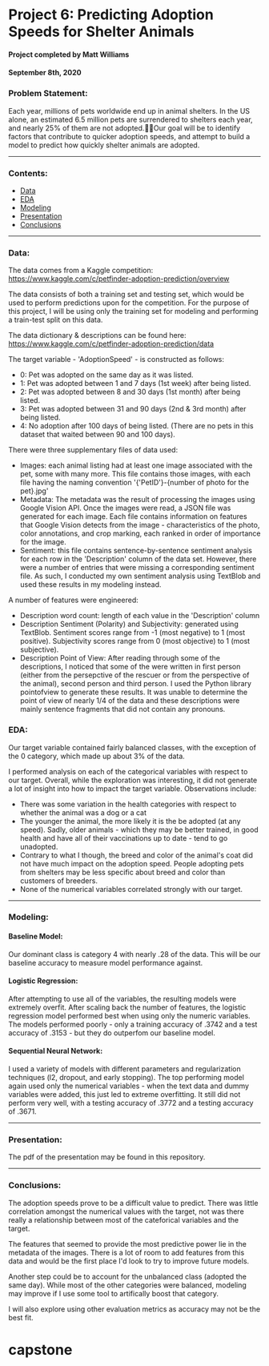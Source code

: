 # Project 6: Predicting Adoption Speeds for Shelter Animals
#### Project completed by Matt Williams
#### September 8th, 2020
 
### Problem Statement:

Each year, millions of pets worldwide end up in animal shelters.  In the US alone, an estimated 6.5 million pets are surrendered to shelters each year, and nearly 25% of them are not adopted.Our goal will be to identify factors that contribute to quicker adoption speeds, and attempt to build a model to predict how quickly shelter animals are adopted.
 
---

### Contents:
- [Data](#Data)
- [EDA](#EDA)
- [Modeling](#Modeling)
- [Presentation](#Presentation)
- [Conclusions](#Conclusions)

---
### Data:

The data comes from a Kaggle competition: https://www.kaggle.com/c/petfinder-adoption-prediction/overview 

The data consists of both a training set and testing set, which would be used to perform predictions upon for the competition. For the purpose of this project, I will be using only the training set for modeling and performing a train-test split on this data. 

The data dictionary & descriptions can be found here: https://www.kaggle.com/c/petfinder-adoption-prediction/data 

The target variable - 'AdoptionSpeed' - is constructed as follows:

- 0: Pet was adopted on the same day as it was listed.
- 1: Pet was adopted between 1 and 7 days (1st week) after being listed.
- 2: Pet was adopted between 8 and 30 days (1st month) after being listed.
- 3: Pet was adopted between 31 and 90 days (2nd & 3rd month) after being listed.
- 4: No adoption after 100 days of being listed. (There are no pets in this dataset that waited between 90 and 100 days).

There were three supplementary files of data used:

- Images: each animal listing had at least one image associated with the pet, some with many more.  This file contains those images, with each file having the naming convention '{'PetID'}-{number of photo for the pet}.jpg'
- Metadata: The metadata was the result of processing the images using Google Vision API. Once the images were read, a JSON file was generated for each image. Each file contains information on features that Google Vision detects from the image - characteristics of the photo, color annotations, and crop marking, each ranked in order of importance for the image. 
- Sentiment: this file contains sentence-by-sentence sentiment analysis for each row in the 'Description' column of the data set. However, there were a number of entries that were missing a corresponding sentiment file. As such, I conducted my own sentiment analysis using TextBlob and used these results in my modeling instead. 

A number of features were engineered:

- Description word count: length of each value in the 'Description' column
- Description Sentiment (Polarity) and Subjectivity: generated using TextBlob. Sentiment scores range from -1 (most negative) to 1 (most positive). Subjectivity scores range from 0 (most objective) to 1 (most subjective). 
- Description Point of View: After reading through some of the descriptions, I noticed that some of the were written in first person (either from the persepctive of the rescuer or from the perspective of the animal), second person and third person. I used the Python library pointofview to generate these results. It was unable to determine the point of view of nearly 1/4 of the data and these descriptions were mainly sentence fragments that did not contain any pronouns.
 
### EDA:

Our target variable contained fairly balanced classes, with the exception of the 0 category, which made up about 3% of the data. 

I performed analysis on each of the categorical variables with respect to our target. Overall, while the exploration was interesting, it did not generate a lot of insight into how to impact the target variable. Observations include:
- There was some variation in the health categories with respect to whether the animal was a dog or a cat
- The younger the animal, the more likely it is the be adopted (at any speed). Sadly, older animals - which they may be better trained, in good health and have all of their vaccinations up to date - tend to go unadopted. 
- Contrary to what I though, the breed and color of the animal's coat did not have much impact on the adoption speed. People adopting pets from shelters may be less specific about breed and color than customers of breeders.
- None of the numerical variables correlated strongly with our target.  


---

### Modeling:

#### Baseline Model:
Our dominant class is category 4 with nearly .28 of the data. This will be our baseline accuracy to measure model performance against. 

#### Logistic Regression:
After attempting to use all of the variables, the resulting models were extremely overfit. After scaling back the number of features, the logistic regression model performed best when using only the numeric variables. The models performed poorly - only a training accuracy of .3742 and a test accuracy of .3153 - but they do outperfom our baseline model. 
 
#### Sequential Neural Network: 
I used a variety of models with different parameters and regularization techniques (l2, dropout, and early stopping). The top performing model again used only the numerical variables - when the text data and dummy variables were added, this just led to extreme overfitting. It still did not perform very well, with a testing accuracy of .3772 and a testing accuracy of .3671. 


---

### Presentation:

The pdf of the presentation may be found in this repository.  

---

### Conclusions:

The adoption speeds prove to be a difficult value to predict. There was little correlation amongst the numerical values with the target, not was there really a relationship between most of the cateforical variables and the target. 

The features that seemed to provide the most predictive power lie in the metadata of the images. There is a lot of room to add features from this data and would be the first place I'd look to try to improve future models. 
 
Another step could be to account for the unbalanced class (adopted the same day). While most of the other categories were balanced, modeling may improve if I use some tool to artifically boost that category. 

I will also explore using other evaluation metrics as accuracy may not be the best fit. 
 
 
 

# capstone

